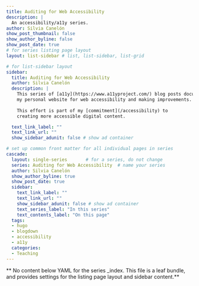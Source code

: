 ```yaml
---
title: Auditing for Web Accessibility
description: |
  An accessibility/a11y series.
author: Silvia Canelón
show_post_thumbnail: false
show_author_byline: false
show_post_date: true
# for series listing page layout
layout: list-sidebar # list, list-sidebar, list-grid

# for list-sidebar layout
sidebar: 
  title: Auditing for Web Accessibility
  author: Silvia Canelón
  description: |
    This series of [a11y](https://www.a11yproject.com/) blog posts documents my journey in auditing
    my personal website for web accessibility and making improvements.
    
    This effort is part of my [commitment](/accessibility) to
    creating more accessible digital content.

  text_link_label: ""
  text_link_url: ""
  show_sidebar_adunit: false # show ad container

# set up common front matter for all individual pages in series
cascade:
  layout: single-series       # for a series, do not change
  series: Auditing for Web Accessibility  # name your series
  author: Silvia Canelón
  show_author_byline: true
  show_post_date: true
  sidebar:
    text_link_label: ""
    text_link_url: ""
    show_sidebar_adunit: false # show ad container
    text_series_label: "In this series" 
    text_contents_label: "On this page" 
  tags:
  - hugo
  - blogdown
  - accessibility
  - a11y
  categories:
  - Teaching
---
```


** No content below YAML for the series _index. This file is a leaf bundle, and provides settings for the listing page layout and sidebar content.**
